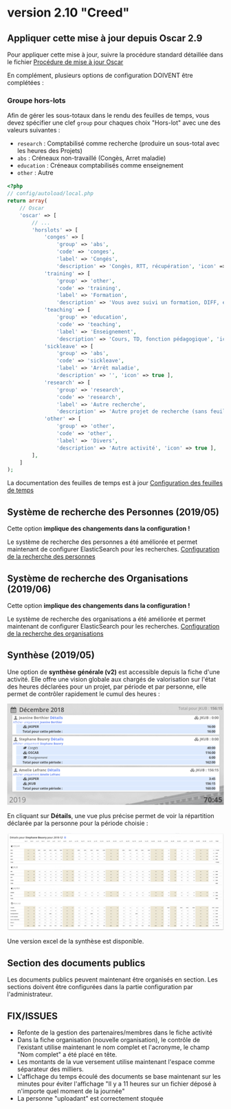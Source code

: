# version 2.10 "Creed"

## Appliquer cette mise à jour depuis Oscar 2.9

Pour appliquer cette mise à jour, suivre la procédure standard détaillée dans le fichier [Procédure de mise à jour Oscar](./doc/update.md)

En complément, plusieurs options de configuration DOIVENT être complétées :

### Groupe hors-lots


Afin de gérer les sous-totaux dans le rendu des feuilles de temps, vous devez spécifier une clef `group` pour chaques choix "Hors-lot" avec une des valeurs suivantes :

 - `research` : Comptabilisé comme recherche (produire un sous-total avec les heures des Projets)
 - `abs` : Créneaux non-travaillé (Congès, Arret maladie)
 - `education` : Créneaux comptabilisés comme enseignement
 - `other` : Autre

```php
<?php
// config/autoload/local.php
return array(
    // Oscar
    'oscar' => [
        // ...
        'horslots' => [
            'conges' => [
                'group' => 'abs',
                'code' => 'conges',
                'label' => 'Congés',
                'description' => 'Congès, RTT, récupération', 'icon' => true ],
            'training' => [
                'group' => 'other',
                'code' => 'training',
                'label' => 'Formation',
                'description' => 'Vous avez suivi un formation, DIFF, etc...', 'icon' => true ],
            'teaching' => [
                'group' => 'education',
                'code' => 'teaching',
                'label' => 'Enseignement',
                'description' => 'Cours, TD, fonction pédagogique', 'icon' => true ],
            'sickleave' => [
                'group' => 'abs',
                'code' => 'sickleave',
                'label' => 'Arrêt maladie',
                'description' => '', 'icon' => true ],
            'research' => [
                'group' => 'research',
                'code' => 'research',
                'label' => 'Autre recherche',
                'description' => 'Autre projet de recherche (sans feuille de temps)', 'icon' => true ],
            'other' => [
                'group' => 'other',
                'code' => 'other',
                'label' => 'Divers',
                'description' => 'Autre activité', 'icon' => true ],
        ],
    ]
);
```

La documentation des feuilles de temps est à jour [Configuration des feuilles de temps](./doc/timesheet.md)

## Système de recherche des Personnes (2019/05)

Cette option **implique des changements dans la configuration !**

Le système de recherche des personnes a été améliorée et permet maintenant de configurer ElasticSearch pour les recherches. [Configuration de la recherche des personnes](./doc/configuration.md#recherche-des-personnes)

## Système de recherche des Organisations (2019/06)

Cette option **implique des changements dans la configuration !**

Le système de recherche des organisations a été améliorée et permet maintenant de configurer ElasticSearch pour les recherches. [Configuration de la recherche des organisations](./doc/configuration.md#recherche-des-organisations)


## Synthèse (2019/05)

Une option de **synthèse générale (v2)** est accessible depuis la fiche d'une activité. Elle offre une vision globale aux chargés de valorisation sur l'état des heures déclarées pour un projet, par période et par personne, elle permet de contrôler rapidement le cumul des heures :

![Synthèse des heures](./doc/images/synthes-2-001.png)

En cliquant sur **Détails**, une vue plus précise permet de voir la répartition déclarée par la personne pour la période choisie :

![Synthèse des heures](./doc/images/synthes-2-002.png)

Une version excel de la synthèse est disponible.


## Section des documents publics

Les documents publics peuvent maintenant être organisés en section. Les sections doivent être configurées dans la partie configuration par l'administrateur.



## FIX/ISSUES

 - Refonte de la gestion des partenaires/membres dans le fiche activité
 - Dans la fiche organisation (nouvelle organisation), le contrôle de l'existant utilise maintenant le nom complet et l'acronyme, le champ "Nom complet" a été placé en tête.
 - Les montants de la vue versement utilise maintenant l'espace comme séparateur des milliers.
 - L'affichage du temps écoulé des documents se base maintenant sur les minutes pour éviter l'affichage "Il y a 11 heures sur un fichier déposé à n'importe quel moment de la journée"
 - La personne "uploadant" est correctement stoquée
